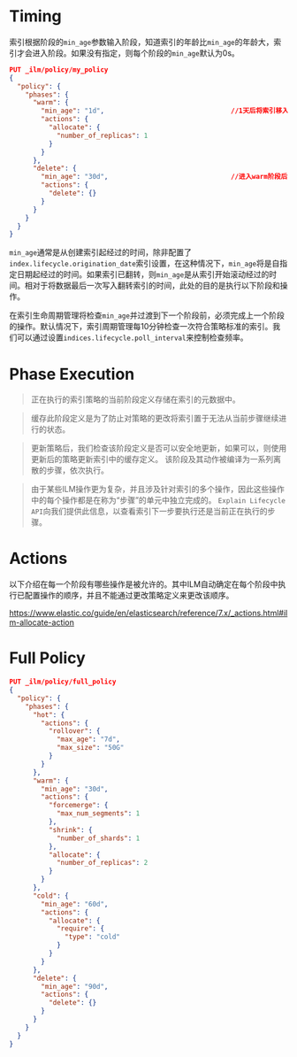 # Timing

​	索引根据阶段的`min_age`参数输入阶段，知道索引的年龄比`min_age`的年龄大，索引才会进入阶段。如果没有指定，则每个阶段的`min_age`默认为0s。

```json
PUT _ilm/policy/my_policy
{
  "policy": {
    "phases": {
      "warm": {
        "min_age": "1d",								//1天后将索引移入warm阶段
        "actions": {
          "allocate": {
            "number_of_replicas": 1
          }
        }
      },
      "delete": {
        "min_age": "30d",								//进入warm阶段后，将会等待30天，然后进入删除阶段并删除索引
        "actions": {
          "delete": {}
        }
      }
    }
  }
}
```



​	`min_age`通常是从创建索引起经过的时间，除非配置了`index.lifecycle.origination_date`索引设置，在这种情况下，`min_age`将是自指定日期起经过的时间。如果索引已翻转，则`min_age`是从索引开始滚动经过的时间。相对于将数据最后一次写入翻转索引的时间，此处的目的是执行以下阶段和操作。



​	在索引生命周期管理将检查`min_age`并过渡到下一个阶段前，必须完成上一个阶段的操作。默认情况下，索引周期管理每10分钟检查一次符合策略标准的索引。我们可以通过设置`indices.lifecycle.poll_interval`来控制检查频率。





# Phase Execution

> 正在执行的索引策略的当前阶段定义存储在索引的元数据中。

> 缓存此阶段定义是为了防止对策略的更改将索引置于无法从当前步骤继续进行的状态。

> 更新策略后，我们检查该阶段定义是否可以安全地更新，如果可以，则使用更新后的策略更新索引中的缓存定义。 该阶段及其动作被编译为一系列离散的步骤，依次执行。

> 由于某些ILM操作更为复杂，并且涉及针对索引的多个操作，因此这些操作中的每个操作都是在称为“步骤”的单元中独立完成的。 `Explain Lifecycle API`向我们提供此信息，以查看索引下一步要执行还是当前正在执行的步骤。



# Actions

​	以下介绍在每一个阶段有哪些操作是被允许的。其中ILM自动确定在每个阶段中执行已配置操作的顺序，并且不能通过更改策略定义来更改该顺序。

https://www.elastic.co/guide/en/elasticsearch/reference/7.x/_actions.html#ilm-allocate-action



# Full Policy

```json
PUT _ilm/policy/full_policy
{
  "policy": {
    "phases": {
      "hot": {
        "actions": {
          "rollover": {
            "max_age": "7d",
            "max_size": "50G"
          }
        }
      },
      "warm": {
        "min_age": "30d",
        "actions": {
          "forcemerge": {
            "max_num_segments": 1
          },
          "shrink": {
            "number_of_shards": 1
          },
          "allocate": {
            "number_of_replicas": 2
          }
        }
      },
      "cold": {
        "min_age": "60d",
        "actions": {
          "allocate": {
            "require": {
              "type": "cold"
            }
          }
        }
      },
      "delete": {
        "min_age": "90d",
        "actions": {
          "delete": {}
        }
      }
    }
  }
}
```